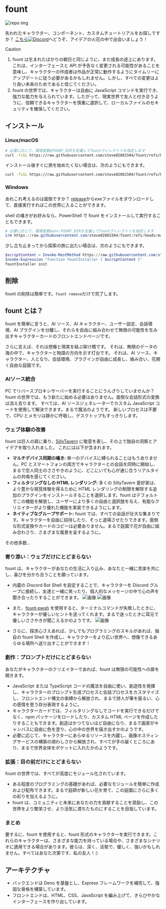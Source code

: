 # fount

![repo img](https://repository-images.githubusercontent.com/862251163/3b57d9ea-ab18-4b70-b11d-f74c764016aa)

失われたキャラクター、コンポーネント、カスタムチュートリアルをお探しですか？
[こちら![Discord](https://img.shields.io/discord/1288934771153440768)](https://discord.gg/GtR9Quzq2v)へどうぞ、アイデアの火花の中で出会いましょう！

> [!CAUTION]
>
> 1. fount は生まれたばかりの朝日と同じように、まだ成長の途上にあります。これは、インターフェースと API が予告なく変更される可能性があることを意味し、キャラクターの作成者は作品が正常に動作するようにタイムリーにアップデートに従う必要があるかもしれません。しかし、すべての変更はより良い未来のためであると信じてください。
> 2. fount の世界では、キャラクターは自由に JavaScript コマンドを実行でき、強力な能力を与えられています。したがって、現実世界で友人と付き合うように、信頼できるキャラクターを慎重に選択して、ローカルファイルのセキュリティを確保してください。

## インストール

### Linux/macOS

```bash
# 必要に応じて、環境変数$FOUNT_DIRを定義してfountディレクトリを指定します
curl -fsSL https://raw.githubusercontent.com/steve02081504/fount/refs/heads/master/src/runner/main.sh | bash
```

インストール後すぐに旅を始めたくない場合は、次のようにもできます。

```bash
curl -fsSL https://raw.githubusercontent.com/steve02081504/fount/refs/heads/master/src/runner/main.sh | bash -s init
```

### Windows

あれこれ考えるのは面倒ですか？ [release](https://github.com/steve02081504/fount/releases)からexeファイルをダウンロードして、直接実行すればこの世界に入ることができます。

shell の囁きがお好みなら、PowerShell で fount をインストールして実行することもできます。

```powershell
# 必要に応じて、環境変数$env:FOUNT_DIRを定義してfountディレクトリを指定します
irm https://raw.githubusercontent.com/steve02081504/fount/refs/heads/master/src/runner/main.ps1 | iex
```

少し立ち止まってから探索の旅に出たい場合は、次のようにもできます。

```powershell
$scriptContent = Invoke-RestMethod https://raw.githubusercontent.com/steve02081504/fount/refs/heads/master/src/runner/main.ps1
Invoke-Expression "function fountInstaller { $scriptContent }"
fountInstaller init
```

## 削除

fount の削除は簡単です。`fount remove`だけで完了します。

## fount とは？

fount を簡単に言うと、AI ソース、AI キャラクター、ユーザー設定、会話環境、AI プラグインを分離し、それらを自由に組み合わせて無限の可能性を生み出すキャラクターカードのフロントエンドページです。

さらに言えば、それは想像と現実を結ぶ架け橋です。
それは、無限のデータの海の中で、キャラクターと物語の方向を示す灯台です。
それは、AI ソース、キャラクター、人となり、会話環境、プラグインが自由に成長し、絡み合い、花開く自由な庭園です。

### AIソース統合

PC でリバースプロキシサーバーを実行することにうんざりしていませんか？
fount の世界では、もう新たに始める必要はありません。面倒な会話形式の変換は消え去ります。
すべては、AI ソースジェネレーターでカスタム JavaScript コードを使用して解決できます。まるで魔法のようです。
新しいプロセスは不要で、CPU とメモリは静かに呼吸し、デスクトップもすっきりします。

### ウェブ体験の改善

fount は巨人の肩に乗り、[SillyTavern](https://github.com/SillyTavern/SillyTavern) に敬意を表し、その上で独自の洞察とアイデアを取り入れました。
これには以下が含まれます。

- **マルチデバイス同期の囁き:** 単一のデバイスに縛られることはもうありません。PC とスマートフォンの両方でキャラクターとの会話を同時に開始し、まるで恋人同士のささやきのように、どこにいても心が通じ合うリアルタイムの共鳴を感じてください。
- **フィルタリングなしの HTML レンダリング:** 多くの SillyTavern 愛好家は、より豊かな視覚体験を得るために HTML レンダリングの制限を解除する追加のプラグインをインストールすることを選択します。fount はデフォルトでこの機能を解放し、ユーザーにより多くの自由と選択肢を与え、有能なクリエイターがより優れた機能を実装できるようにします。
- **ネイティブなグループサポート:** fount では、すべての会話が壮大な集まりです。キャラクターを自由に招待したり、そっと退場させたりできます。面倒な形式変換やカードのコピーは必要ありません。まるで庭園で花が自由に組み合わさり、さまざまな風景を呈するように。

その他多数...

### 寄り添い：ウェブだけにとどまらない

fount は、キャラクターがあなたの生活に入り込み、あなたと一緒に苦楽を共にし、喜びを分かち合うことを願っています。

- 内蔵の Discord Bot Shell を設定することで、キャラクターを Discord グループに接続し、友達と一緒に笑ったり、個人的なメッセージの中で心の声を聞き合ったりすることができます。
    ![画像](https://github.com/user-attachments/assets/299255c9-eed3-4deb-b433-41b80930cbdb)
    ![画像](https://github.com/user-attachments/assets/c9841eba-c010-42a3-afe0-336543ec39a0)

- また、[fount-pwsh](https://github.com/steve02081504/fount-pwsh) を使用すると、ターミナルコマンドが失敗したときに、キャラクターが優しいヒントを送ってくれます。まるで迷ったときに耳元で優しいささやきが聞こえるかのようです。
    ![画像](https://github.com/user-attachments/assets/93afee48-93d4-42c7-a5e0-b7f5c93bdee9)

- さらに、探求心さえあれば、少しでもプログラミングのスキルがあれば、独自の fount Shell を作成し、キャラクターをより広い世界へ、想像できるあらゆる場所へ送り出すことができます！

### 創作：プロンプトだけにとどまらない

あなたがキャラクターのクリエイターであれば、fount は無限の可能性への扉を開きます。

- JavaScript または TypeScript コードの魔法を自由に使い、創造性を発揮し、キャラクターのプロンプト生成プロセスと会話プロセスをカスタマイズし、フロントエンド構文の束縛から解放され、まるで詩人が筆を振るい、心の感情を思う存分表現するように。
- キャラクターカードでは、フィルタリングなしでコードを実行できるだけでなく、npm パッケージをロードしたり、カスタム HTML ページを作成したりすることもできます。創造はかつてないほど自由になり、まるで画家がキャンバスに自由に色を塗り、心の中の世界を描き出すかのようです。
- 必要に応じて、キャラクターにあらゆるリソースを内蔵し、画像ホスティングサービスの構築の煩わしさから解放され、すべてが手の届くところにあり、まるで世界全体をポケットに入れたかのようです。

### 拡張：目の前だけにとどまらない

fount の世界では、すべてが高度にモジュール化されています。

- ある程度のプログラミングの基礎があれば、必要なモジュールを簡単に作成および配布できます。まるで庭師が新しい花を育て、この庭園にさらに多くの彩りを加えるように。
- fount は、コミュニティと未来にあなたの力を貢献することを奨励し、この世界をより繁栄させ、より活気に満ちたものにすることを目指しています。

### まとめ

要するに、fount を使用すると、fount 形式のキャラクターを実行できます。これらのキャラクターは、さまざまな能力を持っている場合や、さまざまなシナリオに適用できる場合があります。彼らは、深く、活発で、優しく、強いかもしれません。すべてはあなた次第です、私の友人！:)

## アーキテクチャ

- バックエンドは Deno を基盤とし、Express フレームワークを補完して、強固な骨格を構築しています。
- フロントエンドは、HTML、CSS、JavaScript を編み上げて、きらびやかなインターフェースを作り出しています。
